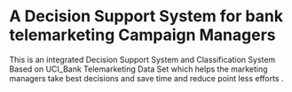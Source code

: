 # A Decision Support System for bank telemarketing Campaign Managers
This is an integrated Decision Support System and Classification System Based on UCI_Bank Telemarketing Data Set which helps the marketing managers take best decisions and save time and reduce point less efforts .
